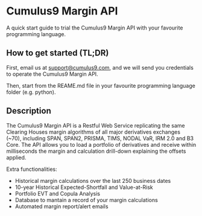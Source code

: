 # Cumulus9 Margin API

A quick start guide to trial the Cumulus9 Margin API with your favourite programming language.

## How to get started (TL;DR)

First, email us at support@cumulus9.com, and we will send you credentials to operate the Cumulus9 Margin API.

Then, start from the REAME.md file in your favourite programming language folder (e.g. python).

## Description

The Cumulus9 Margin API is a Restful Web Service replicating the same Clearing Houses margin algorithms of all major derivatives exchanges (~70), including SPAN, SPAN2, PRISMA, TIMS, NODAL VaR, IRM 2.0 and B3 Core.
The API allows you to load a portfolio of derivatives and receive within milliseconds the margin and calculation drill-down explaining the offsets applied.

Extra functionalities:

* Historical margin calculations over the last 250 business dates
* 10-year Historical Expected-Shortfall and Value-at-Risk
* Portfolio EVT and Copula Analysis
* Database to mantain a record of your margin calculations
* Automated margin report/alert emails
